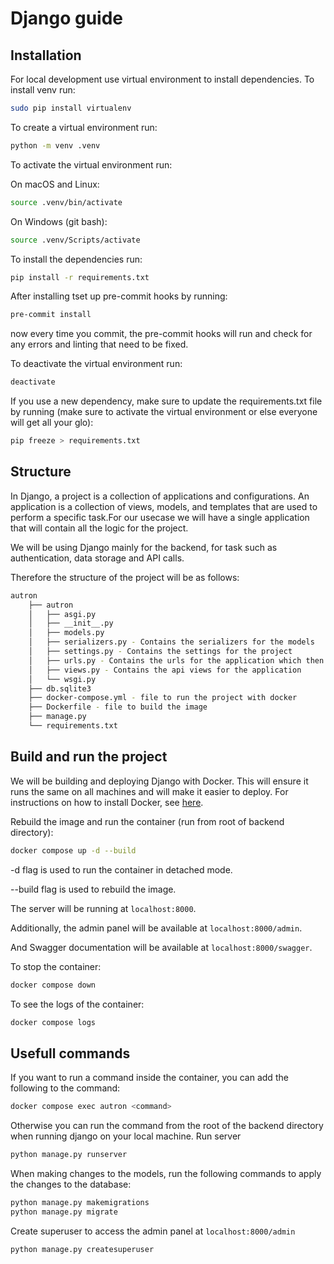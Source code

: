 # Django guide

## Installation

For local development use virtual environment to install dependencies. To install venv run:

```bash
sudo pip install virtualenv
```

To create a virtual environment run:

```bash
python -m venv .venv
```

To activate the virtual environment run:

On macOS and Linux:

```bash
source .venv/bin/activate
```

On Windows (git bash):

```bash
source .venv/Scripts/activate
```

To install the dependencies run:

```bash
pip install -r requirements.txt
```

After installing tset up pre-commit hooks by running:

```bash
pre-commit install
```

now every time you commit, the pre-commit hooks will run and check for any errors and linting that need to be fixed.

To deactivate the virtual environment run:

```bash
deactivate
```

If you use a new dependency, make sure to update the requirements.txt file by running (make sure to activate the virtual environment or else everyone will get all your glo):

```bash
pip freeze > requirements.txt
```

## Structure

In Django, a project is a collection of applications and configurations. An application is a collection of views, models, and templates that are used to perform a specific task.For our usecase we will have a single application that will contain all the logic for the project.

We will be using Django mainly for the backend, for task such as authentication, data storage and API calls.

Therefore the structure of the project will be as follows:

```bash
autron
    ├── autron
    │   ├── asgi.py
    │   ├── __init__.py
    │   ├── models.py
    │   ├── serializers.py - Contains the serializers for the models
    │   ├── settings.py - Contains the settings for the project
    │   ├── urls.py - Contains the urls for the application which then point to the views
    │   ├── views.py - Contains the api views for the application
    │   └── wsgi.py
    ├── db.sqlite3
    ├── docker-compose.yml - file to run the project with docker
    ├── Dockerfile - file to build the image
    ├── manage.py
    └── requirements.txt
```

## Build and run the project

We will be building and deploying Django with Docker. This will ensure it runs the same on all machines and will make it easier to deploy. For instructions on how to install Docker, see [here](https://docs.docker.com/get-docker/).

Rebuild the image and run the container (run from root of backend directory):

```bash
docker compose up -d --build
```

-d flag is used to run the container in detached mode.

--build flag is used to rebuild the image.

The server will be running at `localhost:8000`.

Additionally, the admin panel will be available at `localhost:8000/admin`.

And Swagger documentation will be available at `localhost:8000/swagger`.

To stop the container:

```bash
docker compose down
```

To see the logs of the container:

```bash
docker compose logs
```

## Usefull commands

If you want to run a command inside the container, you can add the following to the command:

```bash
docker compose exec autron <command>
```

Otherwise you can run the command from the root of the backend directory when running django on your local machine.
Run server

```bash
python manage.py runserver
```

When making changes to the models, run the following commands to apply the changes to the database:

```bash
python manage.py makemigrations
python manage.py migrate
```

Create superuser to access the admin panel at `localhost:8000/admin`

```bash
python manage.py createsuperuser
```
